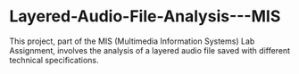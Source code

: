 # Layered-Audio-File-Analysis---MIS
This project, part of the MIS (Multimedia Information Systems) Lab Assignment, involves the analysis of a layered audio file saved with different technical specifications.
